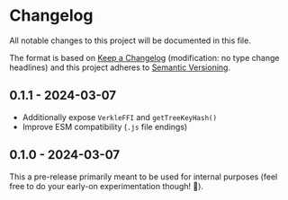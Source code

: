 # Changelog
All notable changes to this project will be documented in this file.

The format is based on [Keep a Changelog](http://keepachangelog.com/en/1.0.0/) 
(modification: no type change headlines) and this project adheres to 
[Semantic Versioning](http://semver.org/spec/v2.0.0.html).

## 0.1.1 - 2024-03-07

- Additionally expose `VerkleFFI` and `getTreeKeyHash()`
- Improve ESM compatibility (`.js` file endings)

## 0.1.0 - 2024-03-07

This a pre-release primarily meant to be used for internal purposes
(feel free to do your early-on experimentation though! 🙂).